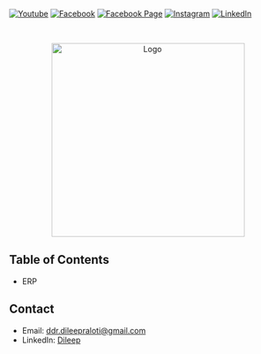 [![Youtube][youtube-shield]][youtube-url]
[![Facebook][facebook-shield]][facebook-url]
[![Facebook Page][facebook-shield]][facebook-group-url]
[![Instagram][instagram-shield]][instagram-url]
[![LinkedIn][linkedin-shield]][linkedin-url]

<!-- PROJECT LOGO -->
<br />
<p align="center">
    <img src="https://emiralfg.com/wp-content/uploads/2022/03/erp.png" alt="Logo" width="350" height="350" />
    <h3 align="center">
        <a href="https://github.com/ddr-dileep/school-management-app" target="_blank" >
        </a>
    </h3>
</p>

## Table of Contents

- ERP



## Contact

- Email: [ddr.dileepraloti@gmail.com](mailto:ddr.dileepraloti@gmail.com)
- LinkedIn: [Dileep](https://linkedin.com/in/dileep-raloti)

<!-- MARKDOWN LINKS & IMAGES -->

[youtube-shield]: https://img.shields.io/badge/-Youtube-black.svg?style=round-square&logo=youtube&color=555&logoColor=white
[youtube-url]: https://youtube.com
[facebook-shield]: https://img.shields.io/badge/-Facebook-black.svg?style=round-square&logo=facebook&color=555&logoColor=white
[facebook-url]: https://facebook.com
[facebook-group-url]: https://facebook.com
[instagram-shield]: https://img.shields.io/badge/-Instagram-black.svg?style=round-square&logo=instagram&color=555&logoColor=white
[instagram-url]: https://instagram.com
[linkedin-shield]: https://img.shields.io/badge/-LinkedIn-black.svg?style=round-square&logo=linkedin&colorB=555
[linkedin-url]: https://linkedin.com/in/
